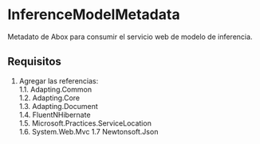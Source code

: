 # InferenceModelMetadata
Metadato de Abox para consumir el servicio web de modelo de inferencia.

## Requisitos
1. Agregar las referencias:  
1.1. Adapting.Common  
1.2. Adapting.Core  
1.3. Adapting.Document  
1.4. FluentNHibernate  
1.5. Microsoft.Practices.ServiceLocation  
1.6. System.Web.Mvc
1.7  Newtonsoft.Json  
